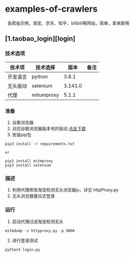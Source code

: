 # examples-of-crawlers
  各爬虫示例，淘宝、京东、知乎、bilibili等网站，简单，拿来即用

## [1.taobao_login][login]

### 技术选项

| 技术项 | 技术选择 | 版本 |备注 |
| --- | --- | --- | --- |
| 开发语言 | python  |  3.8.1 | |
| 无头驱动 | selenium  |  3.141.0 | |
| 代理 | mitumproxy  |  5.1.1 | |

### 准备

1. 谷歌浏览器
2. 对应谷歌浏览器版本号的驱动 [点击下载](http://chromedriver.storage.googleapis.com/index.html)
3. 安装pip包
```
pip3 install -r requirements.txt

or 

pip3 install mitmproxy
pip3 install selenium
```  

### 描述
1. 利用代理修改淘宝检测无头浏览器js，详见 httpProxy.py
2. 无头浏览器傻瓜式登录

### 运行
1. 启动代理过滤淘宝检测无头
```
mitmdump -s httpproxy.py -p 9000
```

2. 进行登录测试
```
python3 login.py
```
